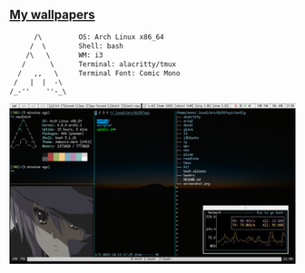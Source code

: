 ## [My wallpapers](https://gitlab.com/b1337xyz/wallpapers)

```
      /\         OS: Arch Linux x86_64
     /  \        Shell: bash
    /\   \       WM: i3
   /      \      Terminal: alacritty/tmux
  /   ,,   \     Terminal Font: Comic Mono
 /   |  |  -\    
/_-''    ''-_\    
```
![Screenshot](screenshot.png)
